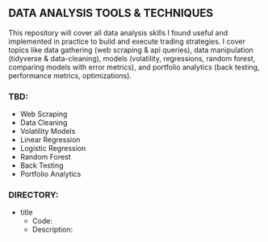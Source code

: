 ## DATA ANALYSIS TOOLS & TECHNIQUES 

This repository will cover all data analysis skills I found useful and implemented in practice to build and execute trading strategies. I cover topics like data gathering (web scraping & api queries), data manipulation (tidyverse & data-cleaning), models (volatility, regressions, random forest, comparing models with error metrics), and portfolio analytics (back testing, performance metrics, optimizations).

### TBD:
- Web Scraping
- Data Cleaning
- Volatility Models
- Linear Regression
- Logistic Regression
- Random Forest
- Back Testing
- Portfolio Analytics

### DIRECTORY:
- title
  - Code: 
  - Description: 
